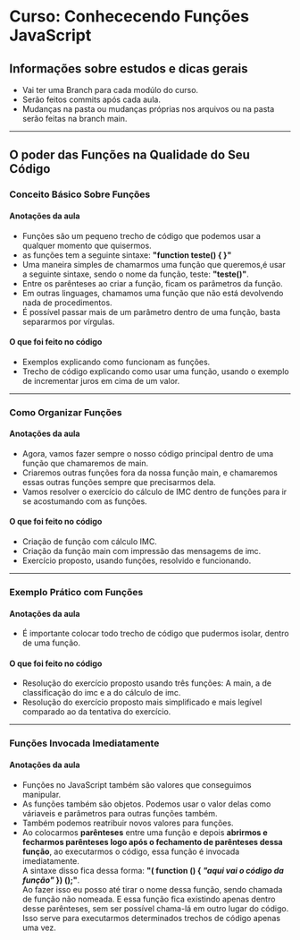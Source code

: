 # Curso: Conhececendo Funções JavaScript 
## Informações sobre estudos e dicas gerais  
-  Vai ter uma Branch para cada modúlo do curso.  
-  Serão feitos commits após cada aula.
-  Mudanças na pasta ou mudanças próprias nos arquivos ou na pasta serão feitas na branch main.  
<hr>

## O poder das Funções na Qualidade do Seu Código  
### Conceito Básico Sobre Funções  
#### Anotações da aula
-  Funções são um pequeno trecho de código que podemos usar a qualquer momento que quisermos.  
-  as funções tem a seguinte sintaxe: **"function teste() {  }"**
-  Uma maneira simples de chamarmos uma função que queremos,é usar a seguinte sintaxe, sendo o nome da função, teste: **"teste()"**.  
-  Entre os parênteses ao criar a função, ficam os parâmetros da função.  
-  Em outras linguages, chamamos uma função que não está devolvendo nada de procedimentos.  
-  É possível passar mais de um parâmetro dentro de uma função, basta separarmos por vírgulas.  
#### O que foi feito no código  
-  Exemplos explicando como funcionam as funções.
-  Trecho de código explicando como usar uma função, usando o exemplo de incrementar juros em cima de um valor.  
<hr>

### Como Organizar Funções  
#### Anotações da aula  
-  Agora, vamos fazer sempre o nosso código principal dentro de uma função que chamaremos de main.  
-  Criaremos outras funções fora da nossa função main, e chamaremos essas outras funções sempre que precisarmos dela.  
-  Vamos resolver o exercício do cálculo de IMC dentro de funções para ir se acostumando com as funções.  
#### O que foi feito no código  
-  Criação de função com cálculo IMC.
-  Criação da função main com impressão das mensagems de imc.  
-  Exercício proposto, usando funções, resolvido e funcionando.  
<hr>  

### Exemplo Prático com Funções  
#### Anotações da aula  
-  É importante colocar todo trecho de código que pudermos isolar, dentro de uma função.  
#### O que foi feito no código  
-  Resolução do exercício proposto usando três funções: A main, a de classificação do imc e a do cálculo de imc.
-  Resolução do exercício proposto mais simplificado e mais legível comparado ao da tentativa do exercício.  
<hr>

### Funções Invocada Imediatamente  
#### Anotações da aula  
-  Funções no JavaScript também são valores que conseguimos manipular.  
-  As funções também são objetos. Podemos usar o valor delas como váriaveis e parâmetros para outras funções também.  
-  Também podemos reatribuir novos valores para funções.  
-  Ao colocarmos **parênteses** entre uma função e depois **abrirmos e fecharmos parênteses logo após o fechamento de parênteses dessa função**, ao executarmos o código, essa função é invocada imediatamente.  
A sintaxe disso fica dessa forma: **"( function () { *"aqui vai o código da função"* }) ();"**.  
Ao fazer isso eu posso até tirar o nome dessa função, sendo chamada de função não nomeada. E essa função fica existindo apenas dentro desse parênteses, sem ser possível chama-lá em outro lugar do código.  
Isso serve para executarmos determinados trechos de código apenas uma vez.